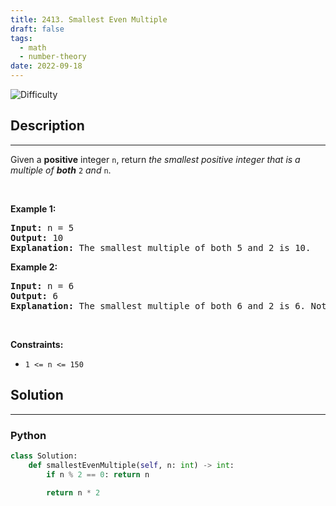 ```yaml
---
title: 2413. Smallest Even Multiple
draft: false
tags: 
  - math
  - number-theory
date: 2022-09-18
---
```


![Difficulty](https://img.shields.io/badge/Difficulty-Easy-blue.svg)

## Description

---
Given a <strong>positive</strong> integer <code>n</code>, return <em>the smallest positive integer that is a multiple of <strong>both</strong> </em><code>2</code><em> and </em><code>n</code>.
<p>&nbsp;</p>
<p><strong class="example">Example 1:</strong></p>

<pre>
<strong>Input:</strong> n = 5
<strong>Output:</strong> 10
<strong>Explanation:</strong> The smallest multiple of both 5 and 2 is 10.
</pre>

<p><strong class="example">Example 2:</strong></p>

<pre>
<strong>Input:</strong> n = 6
<strong>Output:</strong> 6
<strong>Explanation:</strong> The smallest multiple of both 6 and 2 is 6. Note that a number is a multiple of itself.
</pre>

<p>&nbsp;</p>
<p><strong>Constraints:</strong></p>

<ul>
	<li><code>1 &lt;= n &lt;= 150</code></li>
</ul>


## Solution

---
### Python
``` py title='smallest-even-multiple'
class Solution:
    def smallestEvenMultiple(self, n: int) -> int:
        if n % 2 == 0: return n
        
        return n * 2

```

